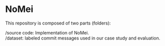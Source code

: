 # NoMei

This repository is composed of two parts (folders): 

/source code: Implementation of NoMei.    
/dataset: labeled commit messages used in our case study and evaluation.  
